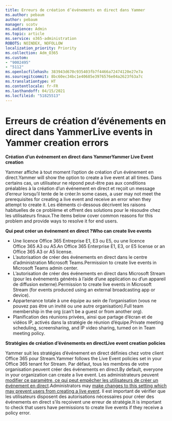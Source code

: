 ```yaml
---
title: Erreurs de création d’événements en direct dans Yammer
ms.author: pebaum
author: pebaum
manager: scotv
ms.audience: Admin
ms.topic: article
ms.service: o365-administration
ROBOTS: NOINDEX, NOFOLLOW
localization_priority: Priority
ms.collection: Adm_O365
ms.custom:
- "9002495"
- "5112"
ms.openlocfilehash: 383943d670c935403fb7f4466a72474120e27e7a
ms.sourcegitcommit: 8bc60ec34bc1e40685e3976576e04a2623f63a7c
ms.translationtype: HT
ms.contentlocale: fr-FR
ms.lasthandoff: 04/15/2021
ms.locfileid: "51825513"
---
```

# <a name="live-events-in-yammer-creation-errors"></a><span data-ttu-id="4b2c7-102">Erreurs de création d’événements en direct dans Yammer</span><span class="sxs-lookup"><span data-stu-id="4b2c7-102">Live events in Yammer creation errors</span></span>

<span data-ttu-id="4b2c7-103">**Création d’un événement en direct dans Yammer**</span><span class="sxs-lookup"><span data-stu-id="4b2c7-103">**Yammer Live Event creation**</span></span>

<span data-ttu-id="4b2c7-104">Yammer affiche à tout moment l’option de création d’un événement en direct.</span><span class="sxs-lookup"><span data-stu-id="4b2c7-104">Yammer will show the option to create a live event at all times.</span></span> <span data-ttu-id="4b2c7-105">Dans certains cas, un utilisateur ne répond peut-être pas aux conditions préalables à la création d’un événement en direct et reçoit un message d’erreur lorsqu’il tente de le créer.</span><span class="sxs-lookup"><span data-stu-id="4b2c7-105">In some cases, a user may not meet the prerequisites for creating a live event and receive an error when they attempt to create it.</span></span> <span data-ttu-id="4b2c7-106">Les éléments ci-dessous décrivent les raisons habituelles de ce problème et offrent des solutions pour le résoudre chez les utilisateurs finaux.</span><span class="sxs-lookup"><span data-stu-id="4b2c7-106">The items below cover common reasons for this problem and provide ways to resolve it for end users.</span></span>

<span data-ttu-id="4b2c7-107">**Qui peut créer un événement en direct ?**</span><span class="sxs-lookup"><span data-stu-id="4b2c7-107">**Who can create live events**</span></span>
- <span data-ttu-id="4b2c7-108">Une licence Office 365 Entreprise E1, E3 ou E5, ou une licence Office 365 A3 ou A5.</span><span class="sxs-lookup"><span data-stu-id="4b2c7-108">An Office 365 Enterprise E1, E3, or E5 license or an Office 365 A3 or A5 license.</span></span>
- <span data-ttu-id="4b2c7-109">L’autorisation de créer des événements en direct dans le centre d’administration Microsoft Teams.</span><span class="sxs-lookup"><span data-stu-id="4b2c7-109">Permission to create live events in Microsoft Teams admin center.</span></span>
- <span data-ttu-id="4b2c7-110">L’autorisation de créer des événements en direct dans Microsoft Stream (pour les événements générés à l’aide d’une application ou d’un appareil de diffusion externe).</span><span class="sxs-lookup"><span data-stu-id="4b2c7-110">Permission to create live events in Microsoft Stream (for events produced using an external broadcasting app or device).</span></span>
- <span data-ttu-id="4b2c7-111">Appartenance totale à une équipe au sein de l’organisation (vous ne pouvez pas être un invité ou une autre organisation).</span><span class="sxs-lookup"><span data-stu-id="4b2c7-111">Full team membership in the org (can’t be a guest or from another org).</span></span>
- <span data-ttu-id="4b2c7-112">Planification des réunions privées, ainsi que partage d’écran et de vidéos IP, activés dans la stratégie de réunion d’équipe.</span><span class="sxs-lookup"><span data-stu-id="4b2c7-112">Private meeting scheduling, screensharing, and IP video sharing, turned on in Team meeting policy.</span></span>

<span data-ttu-id="4b2c7-113">**Stratégies de création d’événements en direct**</span><span class="sxs-lookup"><span data-stu-id="4b2c7-113">**Live event creation policies**</span></span>

<span data-ttu-id="4b2c7-114">Yammer suit les stratégies d’événement en direct définies chez votre client Office 365 pour Stream.</span><span class="sxs-lookup"><span data-stu-id="4b2c7-114">Yammer follows the Live Event policies set in your Office 365 tenant for Stream.</span></span> <span data-ttu-id="4b2c7-115">Par défaut, tous les membres de votre organisation peuvent créer des événements en direct.</span><span class="sxs-lookup"><span data-stu-id="4b2c7-115">By default, everyone in your organization can create a live event.</span></span> <span data-ttu-id="4b2c7-116">Les administrateurs peuvent [modifier ce paramètre, ce qui peut empêcher les utilisateurs de créer un événement en direct](https://docs.microsoft.com/stream/live-event-administration#enabling-and-restricting-users-to-creating).</span><span class="sxs-lookup"><span data-stu-id="4b2c7-116">Administrators may [make changes to this setting which may prevent users from creating a live event](https://docs.microsoft.com/stream/live-event-administration#enabling-and-restricting-users-to-creating).</span></span> <span data-ttu-id="4b2c7-117">Il est important de vérifier que les utilisateurs disposent des autorisations nécessaires pour créer des événements en direct s’ils reçoivent une erreur de stratégie.</span><span class="sxs-lookup"><span data-stu-id="4b2c7-117">It is important to check that users have permissions to create live events if they receive a policy error.</span></span>
